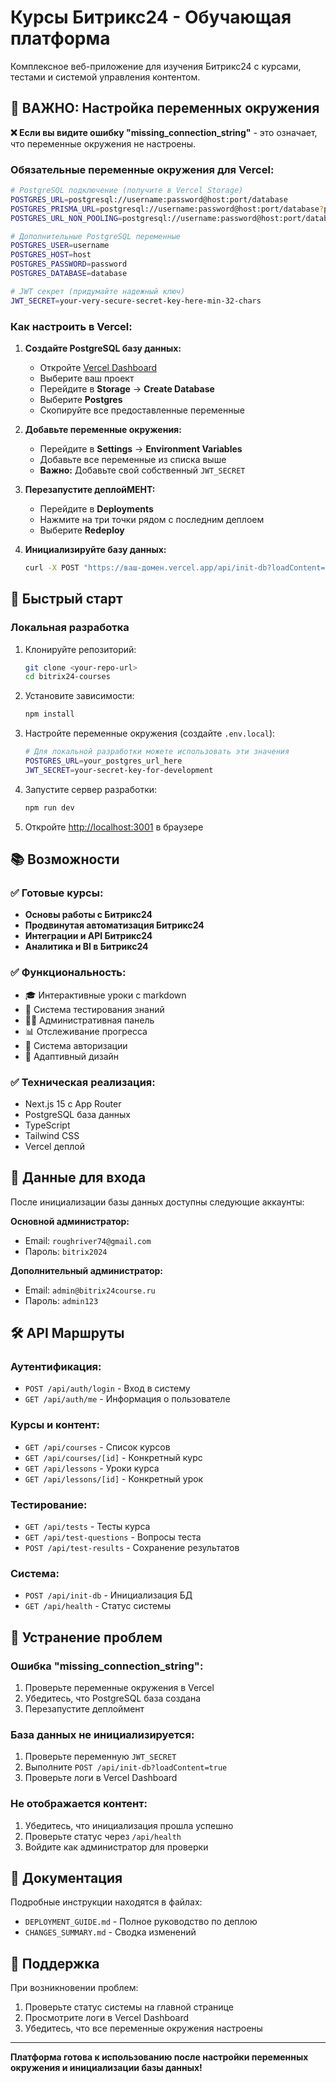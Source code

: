 # Курсы Битрикс24 - Обучающая платформа

Комплексное веб-приложение для изучения Битрикс24 с курсами, тестами и системой управления контентом.

## 🚨 ВАЖНО: Настройка переменных окружения

**❌ Если вы видите ошибку "missing_connection_string"** - это означает, что переменные окружения не настроены.

### Обязательные переменные окружения для Vercel:

```bash
# PostgreSQL подключение (получите в Vercel Storage)
POSTGRES_URL=postgresql://username:password@host:port/database
POSTGRES_PRISMA_URL=postgresql://username:password@host:port/database?pgbouncer=true&connect_timeout=15
POSTGRES_URL_NON_POOLING=postgresql://username:password@host:port/database

# Дополнительные PostgreSQL переменные
POSTGRES_USER=username
POSTGRES_HOST=host
POSTGRES_PASSWORD=password
POSTGRES_DATABASE=database

# JWT секрет (придумайте надежный ключ)
JWT_SECRET=your-very-secure-secret-key-here-min-32-chars
```

### Как настроить в Vercel:

1. **Создайте PostgreSQL базу данных:**
   - Откройте [Vercel Dashboard](https://vercel.com/dashboard)
   - Выберите ваш проект
   - Перейдите в **Storage** → **Create Database**
   - Выберите **Postgres**
   - Скопируйте все предоставленные переменные

2. **Добавьте переменные окружения:**
   - Перейдите в **Settings** → **Environment Variables**
   - Добавьте все переменные из списка выше
   - **Важно:** Добавьте свой собственный `JWT_SECRET`

3. **Перезапустите деплойМЕНТ:**
   - Перейдите в **Deployments**
   - Нажмите на три точки рядом с последним деплоем
   - Выберите **Redeploy**

4. **Инициализируйте базу данных:**
   ```bash
   curl -X POST "https://ваш-домен.vercel.app/api/init-db?loadContent=true"
   ```

## 🚀 Быстрый старт

### Локальная разработка

1. Клонируйте репозиторий:
   ```bash
   git clone <your-repo-url>
   cd bitrix24-courses
   ```

2. Установите зависимости:
   ```bash
   npm install
   ```

3. Настройте переменные окружения (создайте `.env.local`):
   ```bash
   # Для локальной разработки можете использовать эти значения
   POSTGRES_URL=your_postgres_url_here
   JWT_SECRET=your-secret-key-for-development
   ```

4. Запустите сервер разработки:
   ```bash
   npm run dev
   ```

5. Откройте [http://localhost:3001](http://localhost:3001) в браузере

## 📚 Возможности

### ✅ Готовые курсы:
- **Основы работы с Битрикс24**
- **Продвинутая автоматизация Битрикс24**
- **Интеграции и API Битрикс24**
- **Аналитика и BI в Битрикс24**

### ✅ Функциональность:
- 🎓 Интерактивные уроки с markdown
- 📝 Система тестирования знаний
- 👨‍💼 Административная панель
- 📊 Отслеживание прогресса
- 🔐 Система авторизации
- 📱 Адаптивный дизайн

### ✅ Техническая реализация:
- Next.js 15 с App Router
- PostgreSQL база данных
- TypeScript
- Tailwind CSS
- Vercel деплой

## 👥 Данные для входа

После инициализации базы данных доступны следующие аккаунты:

**Основной администратор:**
- Email: `roughriver74@gmail.com`
- Пароль: `bitrix2024`

**Дополнительный администратор:**
- Email: `admin@bitrix24course.ru`
- Пароль: `admin123`

## 🛠 API Маршруты

### Аутентификация:
- `POST /api/auth/login` - Вход в систему
- `GET /api/auth/me` - Информация о пользователе

### Курсы и контент:
- `GET /api/courses` - Список курсов
- `GET /api/courses/[id]` - Конкретный курс
- `GET /api/lessons` - Уроки курса
- `GET /api/lessons/[id]` - Конкретный урок

### Тестирование:
- `GET /api/tests` - Тесты курса
- `GET /api/test-questions` - Вопросы теста
- `POST /api/test-results` - Сохранение результатов

### Система:
- `POST /api/init-db` - Инициализация БД
- `GET /api/health` - Статус системы

## 🔧 Устранение проблем

### Ошибка "missing_connection_string":
1. Проверьте переменные окружения в Vercel
2. Убедитесь, что PostgreSQL база создана
3. Перезапустите деплоймент

### База данных не инициализируется:
1. Проверьте переменную `JWT_SECRET`
2. Выполните `POST /api/init-db?loadContent=true`
3. Проверьте логи в Vercel Dashboard

### Не отображается контент:
1. Убедитесь, что инициализация прошла успешно
2. Проверьте статус через `/api/health`
3. Войдите как администратор для проверки

## 📖 Документация

Подробные инструкции находятся в файлах:
- `DEPLOYMENT_GUIDE.md` - Полное руководство по деплою
- `CHANGES_SUMMARY.md` - Сводка изменений

## 🤝 Поддержка

При возникновении проблем:
1. Проверьте статус системы на главной странице
2. Просмотрите логи в Vercel Dashboard
3. Убедитесь, что все переменные окружения настроены

---

**Платформа готова к использованию после настройки переменных окружения и инициализации базы данных!**
